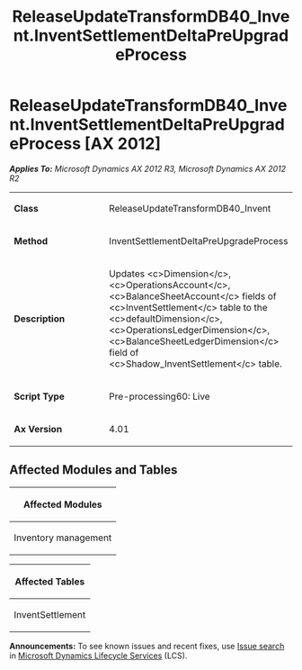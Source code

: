 ﻿---
title: ReleaseUpdateTransformDB40_Invent.InventSettlementDeltaPreUpgradeProcess
TOCTitle: ReleaseUpdateTransformDB40_Invent.InventSettlementDeltaPreUpgradeProcess
ms:assetid: 08f3ce56-473b-dddc-41fd-17c2386f3917
ms:mtpsurl: https://msdn.microsoft.com/en-us/library/JJ684797(v=AX.60)
ms:contentKeyID: 49706492
ms.date: 05/18/2015
mtps_version: v=AX.60
---

# ReleaseUpdateTransformDB40\_Invent.InventSettlementDeltaPreUpgradeProcess [AX 2012]


_**Applies To:** Microsoft Dynamics AX 2012 R3, Microsoft Dynamics AX 2012 R2_

<table>
<colgroup>
<col style="width: 50%" />
<col style="width: 50%" />
</colgroup>
<tbody>
<tr class="odd">
<td><p><strong>Class</strong></p></td>
<td><p>ReleaseUpdateTransformDB40_Invent</p></td>
</tr>
<tr class="even">
<td><p><strong>Method</strong></p></td>
<td><p>InventSettlementDeltaPreUpgradeProcess</p></td>
</tr>
<tr class="odd">
<td><p><strong>Description</strong></p></td>
<td><p>Updates &lt;c&gt;Dimension&lt;/c&gt;, &lt;c&gt;OperationsAccount&lt;/c&gt;, &lt;c&gt;BalanceSheetAccount&lt;/c&gt; fields of &lt;c&gt;InventSettlement&lt;/c&gt; table to the &lt;c&gt;defaultDimension&lt;/c&gt;, &lt;c&gt;OperationsLedgerDimension&lt;/c&gt;, &lt;c&gt;BalanceSheetLedgerDimension&lt;/c&gt; field of &lt;c&gt;Shadow_InventSettlement&lt;/c&gt; table.</p></td>
</tr>
<tr class="even">
<td><p><strong>Script Type</strong></p></td>
<td><p>Pre-processing60: Live</p></td>
</tr>
<tr class="odd">
<td><p><strong>Ax Version</strong></p></td>
<td><p>4.01</p></td>
</tr>
</tbody>
</table>


## Affected Modules and Tables

<table>
<colgroup>
<col style="width: 100%" />
</colgroup>
<thead>
<tr class="header">
<th><p>Affected Modules</p></th>
</tr>
</thead>
<tbody>
<tr class="odd">
<td><p>Inventory management</p></td>
</tr>
</tbody>
</table>


<table>
<colgroup>
<col style="width: 100%" />
</colgroup>
<thead>
<tr class="header">
<th><p>Affected Tables</p></th>
</tr>
</thead>
<tbody>
<tr class="odd">
<td><p>InventSettlement</p></td>
</tr>
</tbody>
</table>

  
**Announcements:** To see known issues and recent fixes, use [Issue search](http://go.microsoft.com/fwlink/?linkid=389258) in [Microsoft Dynamics Lifecycle Services](http://go.microsoft.com/fwlink/?linkid=306505) (LCS).

